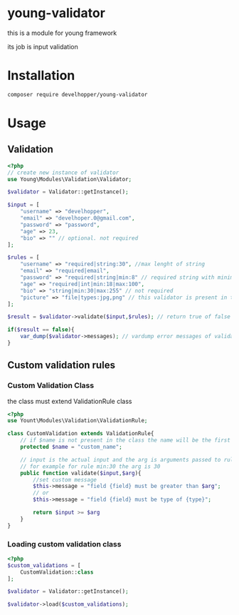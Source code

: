 # young-validator

this is a module for young framework

its job is input validation

# Installation

```sh
composer require develhopper/young-validator
```

# Usage

## Validation

```php
<?php
// create new instance of validator
use Young\Modules\Validation\Validator;

$validator = Validator::getInstance();

$input = [
    "username" => "develhopper",
    "email" => "develhoper.0@gmail.com",
    "password" => "password",
    "age" => 23,
    "bio" => "" // optional. not required
];

$rules = [
    "username" => "required|string:30", //max lenght of string
    "email" => "required|email",
    "password" => "required|string|min:8" // required string with minimum 8 characters
    "age" => "required|int|min:18|max:100",
    "bio" => "string|min:30|max:255" // not required
    "picture" => "file|types:jpg,png" // this validator is present in the young framework
];

$result = $validator->validate($input,$rules); // return true of false

if($result == false){
    var_dump($validator->messages); // vardump error messages of validations 
}

```

## Custom validation rules

### Custom Validation Class

the class must extend ValidationRule class

```php
<?php
use Yount\Modules\Validation\ValidationRule;

class CustomValidation extends ValidationRule{
    // if $name is not present in the class the name will be the first part of class name
    protected $name = "custom_name";

    // input is the actual input and the arg is arguments passed to rule
    // for example for rule min:30 the arg is 30
    public function validate($input,$arg){
        //set custom message
        $this->message = "field {field} must be greater than $arg";
        // or
        $this->message = "field {field} must be type of {type}";

        return $input >= $arg
    }
}
```

### Loading custom validation class

```php
<?php
$custom_validations = [
    CustomValidation::class
];

$validator = Validator::getInstance();

$validator->load($custom_validations);


```